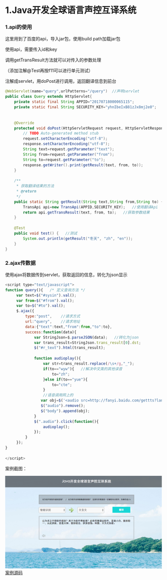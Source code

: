 # 1.Java开发全球语言声控互译系统    

### 1.api的使用  

这里用到了百度的api，导入jar包，使用build path加载jar包   

使用api，需要传入id和key    

调用getTransResult方法就可以对传入的参数处理  

（添加注解@Test再按f11可以进行单元测试）

注解成servlet，用doPost进行调用，返回翻译信息到前台  

```java
@WebServlet(name="query",urlPatterns="/query")  //声明servlet
public class Query extends HttpServlet{
	private static final String APPID="20170718000065115";
	private static final String SECURITY_KEY="yhnIbeIxB81zJx8mj2e0";
	

	@Override
	protected void doPost(HttpServletRequest request, HttpServletResponse response) throws ServletException, IOException {
		// TODO Auto-generated method stub
		request.setCharacterEncoding("utf-8");
		response.setCharacterEncoding("utf-8");
		String text=request.getParameter("text");
		String from=request.getParameter("from");
		String to=request.getParameter("to");
		response.getWriter().print(getResult(text, from, to));
	}

	/**
	 * 获取翻译结果的方法
	 * @return
	 */
	public static String getResult(String text,String from,String to) {
		TransApi api=new TransApi(APPID,SECURITY_KEY);   //使用翻译Api
		return api.getTransResult(text, from, to);   //获取参数结果
	}
	
	@Test
	public void test() {   //测试
		System.out.println(getResult("冬天", "zh", "en"));
	}
}
```

### 2.ajax传数据  

使用ajax将数据传到servlet，获取返回的信息，转化为json显示  

```javascript
<script type="text/javascript">
function query(){   /* 定义查询方法 */
	 var text=$("#sysin").val();
	 var from=$("#from").val();
	 var to=$("#to").val();
	 $.ajax({
		 type:"post",    //请求方式
		 url:"query",    //请求地址
		 data:{"text":text,"from":from,"to":to},
		 success:function(data){
			 var StringJson=$.parseJSON(data);   //转化为json
			 var trans_result=StringJson.trans_result[0].dst;
			 $("#r_text").html(trans_result);
			 
			 function audioplay(){
				 var str=trans_result.replace(/\s+/g,"_");
				 if(to=="wyw"){   //解决中文类的其他读音
					 to="zh";
				 }else if(to=="yue"){
					 to="cte";
				 }
				 //语音调用网上的
				var obj=$('<audio src=http://fanyi.baidu.com/gettts?lan='+to+'&text='+str+'&spd=3&source=web autoplay></audio>');
			 	$("audio").remove();
				$("body").append(obj);
			 }
			 $(".audio").click(function(){
				 audioplay();
			 });
		 }
	 });
}

</script>
```

案例截图：  

![3](../images/3.png)  [案例源码](../SourceCode/trans_pro/)    



